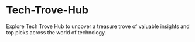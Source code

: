 # Tech-Trove-Hub
Explore Tech Trove Hub to uncover a treasure trove of valuable insights and top picks across the world of technology.
